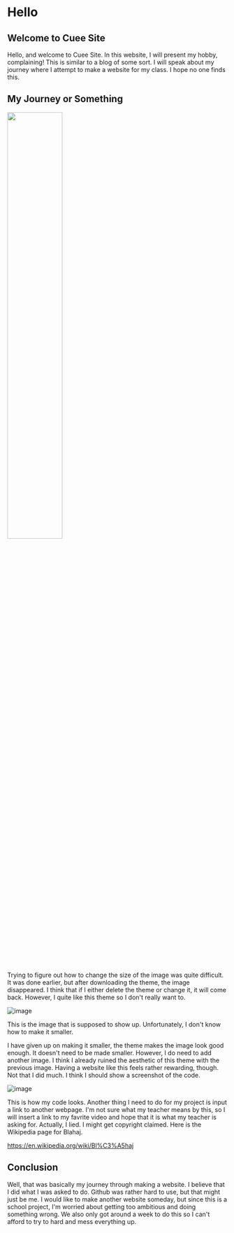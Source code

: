 # Hello

## Welcome to Cuee Site


Hello, and welcome to Cuee Site. In this website, I will present my hobby, complaining! This is similar to a blog of some sort. I will speak about my journey where I attempt to make a website for my class. I hope no one finds this. 

## My Journey or Something

<img src="https://user-images.githubusercontent.com/114519172/192857500-5069a177-b709-4de2-9b20-56849dc59abf.png" width=50% height=50% alt="">

Trying to figure out how to change the size of the image was quite difficult. It was done earlier, but after downloading the theme, the image disappeared. I think that if I either delete the theme or change it, it will come back. However, I quite like this theme so I don't really want to.

![image](https://user-images.githubusercontent.com/114519172/192899352-642a683b-016d-4014-be88-b43316c284f0.png)

This is the image that is supposed to show up. Unfortunately, I don't know how to make it smaller.

I have given up on making it smaller, the theme makes the image look good enough. It doesn't need to be made smaller. However, I do need to add another image. I think I already ruined the aesthetic of this theme with the previous image. Having a website like this feels rather rewarding, though. Not that I did much. I think I should show a screenshot of the code.

![image](https://user-images.githubusercontent.com/114519172/192900227-e80f2983-b6cb-4120-a339-51d39ad6ca39.png)

This is how my code looks. Another thing I need to do for my project is input a link to another webpage. I'm not sure what my teacher means by this, so I will insert a link to my favrite video and hope that it is what my teacher is asking for. Actually, I lied. I might get copyright claimed. Here is the Wikipedia page for Blahaj.

https://en.wikipedia.org/wiki/Bl%C3%A5haj

## Conclusion

Well, that was basically my journey through making a website. I believe that I did what I was asked to do. Github was rather hard to use, but that might just be me. I would like to make another website someday, but since this is a school project, I'm worried about getting too ambitious and doing something wrong. We also only got around a week to do this so I can't afford to try to hard and mess everything up.
